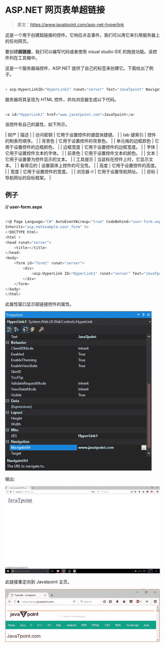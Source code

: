 # ASP.NET 网页表单超链接

> 原文：<https://www.javatpoint.com/asp-net-hyperlink>

这是一个用于创建超链接的控件。它响应点击事件。我们可以用它来引用服务器上的任何网页。

要创建**超链接**，我们可以编写代码或者使用 visual studio IDE 的拖放功能。该控件列在工具箱中。

这是一个服务器端控件，ASP.NET 提供了自己的标签来创建它。下面给出了例子。

```cs

< asp:HyperLinkID="HyperLink1" runat="server" Text="JavaTpoint" NavigateUrl="www.javatpoint.com" ></asp:HyperLink>

```

服务器将其呈现为 HTML 控件，并向浏览器生成以下代码。

```cs

<a id="HyperLink1" href="www.javatpoint.com">JavaTpoint</a>

```

该控件有自己的属性，如下所示。

| 财产 | 描述 |
| 访问密钥 | 它用于设置控件的键盘快捷键。 |
| tab 键索引 | 控件的制表符顺序。 |
| 背景色 | 它用于设置控件的背景色。 |
| 单元格的边框颜色 | 它用于设置控件的边框颜色。 |
| 边框宽度 | 它用于设置控件的边框宽度。 |
| 字体 | 它用于设置控件文本的字体。 |
| 前景色 | 它用于设置控件文本的颜色。 |
| 文本 | 它用于设置要为控件显示的文本。 |
| 工具提示 | 当鼠标在控件上时，它显示文本。 |
| 看得见的 | 设置窗体上控件的可见性。 |
| 高度 | 它用于设置控件的高度。 |
| 宽度 | 它用于设置控件的宽度。 |
| 浏览器 rl | 它用于设置导航网址。 |
| 目标 | 导航网址的目标框架。 |

## 例子

**// user-form.aspx**

```cs

<%@ Page Language="C#" AutoEventWireup="true" CodeBehind="user-form.aspx.cs" 
Inherits="asp.netexample.user_form" %>
<!DOCTYPE html>
<html >
<head runat="server">
    <title></title>
</head>
<body>
    <form id="form1" runat="server">
        <div>
            <asp:HyperLink ID="HyperLink1" runat="server" Text="JavaTpoint" NavigateUrl="www.javatpoint.com"></asp:HyperLink>
        </div>
    </form>
</body>
</html>

```

此属性窗口显示超链接控件的属性。

![ASP HyperLink 1](img/6e7377617cba27f7478cfcaec6c7d296.png)

输出:

![ASP HyperLink 2](img/82b6f0d476f48a231028a6f2a5891f56.png)

此链接重定向到 Javatpoint 主页。

![ASP HyperLink 3](img/49989cf610cfe878f420d513b5a6ad03.png)